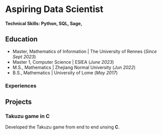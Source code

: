 # Aspiring Data Scientist

#### Technical Skills: Python, SQL, Sage, 

## Education
- Master, Mathematics of Information | The University of Rennes (_Since Sept 2023_)
- Master 1, Computer Science | ESIEA (_June 2023_)								       		
- M.S., Mathematics	| Zhejiang Normal University (_Jun 2022_)	 			        		
- B.S., Mathematics | University of Lome (_May 2017_)

### Experiences

## Projects
### Takuzu game in C

Developed the Takuzu game from end to end unsing **C**.


